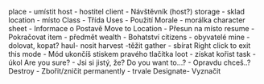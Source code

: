 place - umístit
host - hostitel
client - Návštěvník (host?)
storage - sklad
location - místo
Class - Třída
Uses - Použití
Morale - morálka
character sheet - Informace o Postavě
Move to Location - Přesun na místo
resume - Pokračovat
item - předmět
wealth - Bohatství
citizens - obyvatelé
mine - dolovat, kopat?
haul- nosit
harvest -těžit
gather - sbírat
Right click to exit this mode - Mód ukončíš stiskem pravého tlačítka
loot - získat kořist
task - úkol
Are you sure? - Jsi si jistý, že?
Do you want to...? - Opravdu chceš..?
Destroy - Zbořit/zničit
permanently - trvale
Designate- Vyznačit
